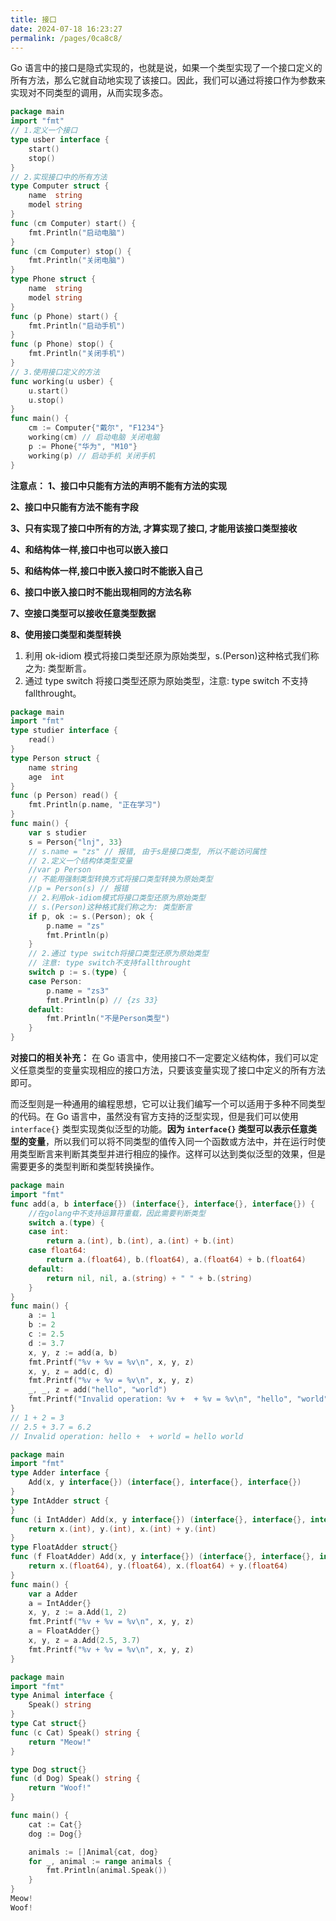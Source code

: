 ```yaml
---
title: 接口
date: 2024-07-18 16:23:27
permalink: /pages/0ca8c8/
---
```


Go 语言中的接口是隐式实现的，也就是说，如果一个类型实现了一个接口定义的所有方法，那么它就自动地实现了该接口。因此，我们可以通过将接口作为参数来实现对不同类型的调用，从而实现多态。

```go
package main
import "fmt"
// 1.定义一个接口
type usber interface {
    start()
    stop()
}
// 2.实现接口中的所有方法
type Computer struct {
    name  string
    model string
}
func (cm Computer) start() {
    fmt.Println("启动电脑")
}
func (cm Computer) stop() {
    fmt.Println("关闭电脑")
}
type Phone struct {
    name  string
    model string
}
func (p Phone) start() {
    fmt.Println("启动手机")
}
func (p Phone) stop() {
    fmt.Println("关闭手机")
}
// 3.使用接口定义的方法
func working(u usber) {
    u.start()
    u.stop()
}
func main() {
    cm := Computer{"戴尔", "F1234"}
    working(cm) // 启动电脑 关闭电脑
    p := Phone{"华为", "M10"}
    working(p) // 启动手机 关闭手机
}
```

**注意点：**
**1、接口中只能有方法的声明不能有方法的实现**

**2、接口中只能有方法不能有字段**

**3、只有实现了接口中所有的方法, 才算实现了接口, 才能用该接口类型接收**

**4、和结构体一样,接口中也可以嵌入接口**

**5、和结构体一样,接口中嵌入接口时不能嵌入自己**

**6、接口中嵌入接口时不能出现相同的方法名称**

**7、空接口类型可以接收任意类型数据**

**8、使用接口类型和类型转换**

1. 利用 ok-idiom 模式将接口类型还原为原始类型，s.(Person)这种格式我们称之为: 类型断言。
2. 通过 type switch 将接口类型还原为原始类型，注意: type switch 不支持 fallthrought。

```go
package main
import "fmt"
type studier interface {
    read()
}
type Person struct {
    name string
    age  int
}
func (p Person) read() {
    fmt.Println(p.name, "正在学习")
}
func main() {
    var s studier
    s = Person{"lnj", 33}
    // s.name = "zs" // 报错, 由于s是接口类型, 所以不能访问属性
    // 2.定义一个结构体类型变量
    //var p Person
    // 不能用强制类型转换方式将接口类型转换为原始类型
    //p = Person(s) // 报错
    // 2.利用ok-idiom模式将接口类型还原为原始类型
    // s.(Person)这种格式我们称之为: 类型断言
    if p, ok := s.(Person); ok {
        p.name = "zs"
        fmt.Println(p)
    }
    // 2.通过 type switch将接口类型还原为原始类型
    // 注意: type switch不支持fallthrought
    switch p := s.(type) {
    case Person:
        p.name = "zs3"
        fmt.Println(p) // {zs 33}
    default:
        fmt.Println("不是Person类型")
    }
}
```

**对接口的相关补充：**
在 Go 语言中，使用接口不一定要定义结构体，我们可以定义任意类型的变量实现相应的接口方法，只要该变量实现了接口中定义的所有方法即可。

而泛型则是一种通用的编程思想，它可以让我们编写一个可以适用于多种不同类型的代码。在 Go 语言中，虽然没有官方支持的泛型实现，但是我们可以使用 `interface{}` 类型实现类似泛型的功能。**因为 `interface{}` 类型可以表示任意类型的变量**，所以我们可以将不同类型的值传入同一个函数或方法中，并在运行时使用类型断言来判断其类型并进行相应的操作。这样可以达到类似泛型的效果，但是需要更多的类型判断和类型转换操作。

```go
package main
import "fmt"
func add(a, b interface{}) (interface{}, interface{}, interface{}) {
    //在golang中不支持运算符重载，因此需要判断类型
    switch a.(type) {
    case int:
        return a.(int), b.(int), a.(int) + b.(int)
    case float64:
        return a.(float64), b.(float64), a.(float64) + b.(float64)
    default:
        return nil, nil, a.(string) + " " + b.(string)
    }
}
func main() {
    a := 1
    b := 2
    c := 2.5
    d := 3.7
    x, y, z := add(a, b)
    fmt.Printf("%v + %v = %v\n", x, y, z)
    x, y, z = add(c, d)
    fmt.Printf("%v + %v = %v\n", x, y, z)
    _, _, z = add("hello", "world")
    fmt.Printf("Invalid operation: %v +  + %v = %v\n", "hello", "world", z)
}
// 1 + 2 = 3
// 2.5 + 3.7 = 6.2
// Invalid operation: hello +  + world = hello world
```

```go
package main
import "fmt"
type Adder interface {
    Add(x, y interface{}) (interface{}, interface{}, interface{})
}
type IntAdder struct {
}
func (i IntAdder) Add(x, y interface{}) (interface{}, interface{}, interface{}) {
    return x.(int), y.(int), x.(int) + y.(int)
}
type FloatAdder struct{}
func (f FloatAdder) Add(x, y interface{}) (interface{}, interface{}, interface{}) {
    return x.(float64), y.(float64), x.(float64) + y.(float64)
}
func main() {
    var a Adder
    a = IntAdder{}
    x, y, z := a.Add(1, 2)
    fmt.Printf("%v + %v = %v\n", x, y, z)
    a = FloatAdder{}
    x, y, z = a.Add(2.5, 3.7)
    fmt.Printf("%v + %v = %v\n", x, y, z)
}
```

```go
package main
import "fmt"
type Animal interface {
	Speak() string
}
type Cat struct{}
func (c Cat) Speak() string {
	return "Meow!"
}

type Dog struct{}
func (d Dog) Speak() string {
	return "Woof!"
}

func main() {
	cat := Cat{}
	dog := Dog{}

	animals := []Animal{cat, dog}
	for _, animal := range animals {
		fmt.Println(animal.Speak())
	}
}
Meow!
Woof!
```
